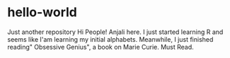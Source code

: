 # hello-world
Just another repository
Hi People!
Anjali here. I just started learning R and seems like I'am learning my initial alphabets. Meanwhile, I just finished reading" Obsessive Genius", a book on Marie Curie. Must Read.
